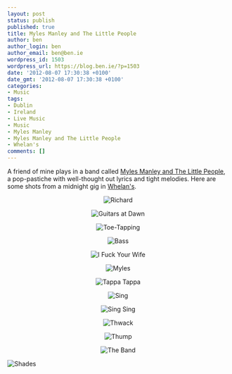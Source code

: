 ```yaml
---
layout: post
status: publish
published: true
title: Myles Manley and The Little People
author: ben
author_login: ben
author_email: ben@ben.ie
wordpress_id: 1503
wordpress_url: https://blog.ben.ie/?p=1503
date: '2012-08-07 17:30:38 +0100'
date_gmt: '2012-08-07 17:30:38 +0100'
categories:
- Music
tags:
- Dublin
- Ireland
- Live Music
- Music
- Myles Manley
- Myles Manley and The Little People
- Whelan's
comments: []
---
```

<p>A friend of mine plays in a band called <a href="https://www.facebook.com/mylesmanley" target="_blank">Myles Manley and The Little People</a>, a pop-pastiche with well-thought out lyrics and tight melodies. Here are some shots from a midnight gig in <a href="https://www.whelanslive.com" target="_blank">Whelan's</a>.</p>
<p style="text-align: center;"><img alt="Richard" src="https://farm9.staticflickr.com/8423/7733606918_1ca54b7d6f_o.jpg" /></p>
<p style="text-align: center;"><img alt="Guitars at Dawn" src="https://farm9.staticflickr.com/8282/7733610356_a4175d4b65_b.jpg" /></p>
<p style="text-align: center;"><img alt="Toe-Tapping" src="https://farm9.staticflickr.com/8284/7733613308_bcd78fd12e_b.jpg" /></p>
<p style="text-align: center;"><img alt="Bass" src="https://farm8.staticflickr.com/7264/7733616950_86d7f3630a_b.jpg" /></p>
<p style="text-align: center;"><img alt="I Fuck Your Wife" src="https://farm9.staticflickr.com/8429/7733619970_641df804b8_o.jpg" /></p>
<p style="text-align: center;"><img alt="Myles" src="https://farm8.staticflickr.com/7266/7733623510_21fb1d73e6_b.jpg" /></p>
<p style="text-align: center;"><img alt="Tappa Tappa" src="https://farm8.staticflickr.com/7255/7733627678_b761d22835_o.jpg" /></p>
<p style="text-align: center;"><img alt="Sing" src="https://farm9.staticflickr.com/8285/7733635458_02166276d1_b.jpg" /></p>
<p style="text-align: center;"><img alt="Sing Sing" src="https://farm8.staticflickr.com/7275/7733640240_10308823e6_o.jpg" /></p>
<p style="text-align: center;"><img alt="Thwack" src="https://farm9.staticflickr.com/8281/7733647728_c712810f2e_b.jpg" /></p>
<p style="text-align: center;"><img alt="Thump" src="https://farm9.staticflickr.com/8291/7733651880_1a0facef50_b.jpg" /></p>
<p style="text-align: center;"><img alt="The Band" src="https://farm9.staticflickr.com/8293/7733654056_81f8e6fb58_b.jpg" /></p>
<p><img class="aligncenter" alt="Shades" src="https://farm9.staticflickr.com/8281/7733655568_28d75f7017_b.jpg" /></p>
